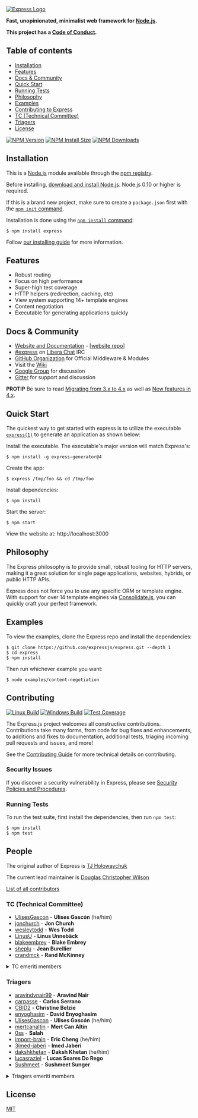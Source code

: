 [![Express Logo](https://i.cloudup.com/zfY6lL7eFa-3000x3000.png)](http://expressjs.com/)

**Fast, unopinionated, minimalist web framework for [Node.js](http://nodejs.org).**

**This project has a [Code of Conduct][].**

## Table of contents

- [Installation](#Installation)
- [Features](#Features)
- [Docs & Community](#docs--community)
- [Quick Start](#Quick-Start)
- [Running Tests](#Running-Tests)
- [Philosophy](#Philosophy)
- [Examples](#Examples)
- [Contributing to Express](#Contributing)
- [TC (Technical Committee)](#tc-technical-committee)
- [Triagers](#triagers)
- [License](#license)

[![NPM Version][npm-version-image]][npm-url]
[![NPM Install Size][npm-install-size-image]][npm-install-size-url]
[![NPM Downloads][npm-downloads-image]][npm-downloads-url]

## Installation

This is a [Node.js](https://nodejs.org/en/) module available through the
[npm registry](https://www.npmjs.com/).

Before installing, [download and install Node.js](https://nodejs.org/en/download/).
Node.js 0.10 or higher is required.

If this is a brand new project, make sure to create a `package.json` first with
the [`npm init` command](https://docs.npmjs.com/creating-a-package-json-file).

Installation is done using the
[`npm install` command](https://docs.npmjs.com/getting-started/installing-npm-packages-locally):

```console
$ npm install express
```

Follow [our installing guide](http://expressjs.com/en/starter/installing.html)
for more information.

## Features

- Robust routing
- Focus on high performance
- Super-high test coverage
- HTTP helpers (redirection, caching, etc)
- View system supporting 14+ template engines
- Content negotiation
- Executable for generating applications quickly

## Docs & Community

- [Website and Documentation](http://expressjs.com/) - [[website repo](https://github.com/expressjs/expressjs.com)]
- [#express](https://web.libera.chat/#express) on [Libera Chat](https://libera.chat) IRC
- [GitHub Organization](https://github.com/expressjs) for Official Middleware & Modules
- Visit the [Wiki](https://github.com/expressjs/express/wiki)
- [Google Group](https://groups.google.com/group/express-js) for discussion
- [Gitter](https://gitter.im/expressjs/express) for support and discussion

**PROTIP** Be sure to read [Migrating from 3.x to 4.x](https://github.com/expressjs/express/wiki/Migrating-from-3.x-to-4.x) as well as [New features in 4.x](https://github.com/expressjs/express/wiki/New-features-in-4.x).

## Quick Start

The quickest way to get started with express is to utilize the executable [`express(1)`](https://github.com/expressjs/generator) to generate an application as shown below:

Install the executable. The executable's major version will match Express's:

```console
$ npm install -g express-generator@4
```

Create the app:

```console
$ express /tmp/foo && cd /tmp/foo
```

Install dependencies:

```console
$ npm install
```

Start the server:

```console
$ npm start
```

View the website at: http://localhost:3000

## Philosophy

The Express philosophy is to provide small, robust tooling for HTTP servers, making
it a great solution for single page applications, websites, hybrids, or public
HTTP APIs.

Express does not force you to use any specific ORM or template engine. With support for over
14 template engines via [Consolidate.js](https://github.com/tj/consolidate.js),
you can quickly craft your perfect framework.

## Examples

To view the examples, clone the Express repo and install the dependencies:

```console
$ git clone https://github.com/expressjs/express.git --depth 1
$ cd express
$ npm install
```

Then run whichever example you want:

```console
$ node examples/content-negotiation
```

## Contributing

[![Linux Build][github-actions-ci-image]][github-actions-ci-url]
[![Windows Build][appveyor-image]][appveyor-url]
[![Test Coverage][coveralls-image]][coveralls-url]

The Express.js project welcomes all constructive contributions. Contributions take many forms,
from code for bug fixes and enhancements, to additions and fixes to documentation, additional
tests, triaging incoming pull requests and issues, and more!

See the [Contributing Guide](Contributing.md) for more technical details on contributing.

### Security Issues

If you discover a security vulnerability in Express, please see [Security Policies and Procedures](Security.md).

### Running Tests

To run the test suite, first install the dependencies, then run `npm test`:

```console
$ npm install
$ npm test
```

## People

The original author of Express is [TJ Holowaychuk](https://github.com/tj)

The current lead maintainer is [Douglas Christopher Wilson](https://github.com/dougwilson)

[List of all contributors](https://github.com/expressjs/express/graphs/contributors)

### TC (Technical Committee)

- [UlisesGascon](https://github.com/UlisesGascon) - **Ulises Gascón** (he/him)
- [jonchurch](https://github.com/jonchurch) - **Jon Church**
- [wesleytodd](https://github.com/wesleytodd) - **Wes Todd**
- [LinusU](https://github.com/LinusU) - **Linus Unnebäck**
- [blakeembrey](https://github.com/blakeembrey) - **Blake Embrey**
- [sheplu](https://github.com/sheplu) - **Jean Burellier**
- [crandmck](https://github.com/crandmck) - **Rand McKinney**

<details>
<summary>TC emeriti members</summary>

#### TC emeriti members

- [dougwilson](https://github.com/dougwilson) - **Douglas Wilson**
- [hacksparrow](https://github.com/hacksparrow) - **Hage Yaapa**
- [jonathanong](https://github.com/jonathanong) - **jongleberry**
- [niftylettuce](https://github.com/niftylettuce) - **niftylettuce**
- [troygoode](https://github.com/troygoode) - **Troy Goode**
</details>

### Triagers

- [aravindvnair99](https://github.com/aravindvnair99) - **Aravind Nair**
- [carpasse](https://github.com/carpasse) - **Carlos Serrano**
- [CBID2](https://github.com/CBID2) - **Christine Belzie**
- [enyoghasim](https://github.com/enyoghasim) - **David Enyoghasim**
- [UlisesGascon](https://github.com/UlisesGascon) - **Ulises Gascón** (he/him)
- [mertcanaltin](https://github.com/mertcanaltin) - **Mert Can Altin**
- [0ss](https://github.com/0ss) - **Salah**
- [import-brain](https://github.com/import-brain) - **Eric Cheng** (he/him)
- [3imed-jaberi](https://github.com/3imed-jaberi) - **Imed Jaberi**
- [dakshkhetan](https://github.com/dakshkhetan) - **Daksh Khetan** (he/him)
- [lucasraziel](https://github.com/lucasraziel) - **Lucas Soares Do Rego**
- [Sushmeet](https://github.com/Sushmeet) - **Sushmeet Sunger**

<details>
<summary>Triagers emeriti members</summary>

#### Emeritus Triagers

- [AuggieH](https://github.com/AuggieH) - **Auggie Hudak**
- [G-Rath](https://github.com/G-Rath) - **Gareth Jones**
- [MohammadXroid](https://github.com/MohammadXroid) - **Mohammad Ayashi**
- [NawafSwe](https://github.com/NawafSwe) - **Nawaf Alsharqi**
- [NotMoni](https://github.com/NotMoni) - **Moni**
- [VigneshMurugan](https://github.com/VigneshMurugan) - **Vignesh Murugan**
- [davidmashe](https://github.com/davidmashe) - **David Ashe**
- [digitaIfabric](https://github.com/digitaIfabric) - **David**
- [e-l-i-s-e](https://github.com/e-l-i-s-e) - **Elise Bonner**
- [fed135](https://github.com/fed135) - **Frederic Charette**
- [firmanJS](https://github.com/firmanJS) - **Firman Abdul Hakim**
- [getspooky](https://github.com/getspooky) - **Yasser Ameur**
- [ghinks](https://github.com/ghinks) - **Glenn**
- [ghousemohamed](https://github.com/ghousemohamed) - **Ghouse Mohamed**
- [gireeshpunathil](https://github.com/gireeshpunathil) - **Gireesh Punathil**
- [jake32321](https://github.com/jake32321) - **Jake Reed**
- [jonchurch](https://github.com/jonchurch) - **Jon Church**
- [lekanikotun](https://github.com/lekanikotun) - **Troy Goode**
- [marsonya](https://github.com/marsonya) - **Lekan Ikotun**
- [mastermatt](https://github.com/mastermatt) - **Matt R. Wilson**
- [maxakuru](https://github.com/maxakuru) - **Max Edell**
- [mlrawlings](https://github.com/mlrawlings) - **Michael Rawlings**
- [rodion-arr](https://github.com/rodion-arr) - **Rodion Abdurakhimov**
- [sheplu](https://github.com/sheplu) - **Jean Burellier**
- [tarunyadav1](https://github.com/tarunyadav1) - **Tarun yadav**
- [tunniclm](https://github.com/tunniclm) - **Mike Tunnicliffe**
</details>

## License

[MIT](LICENSE)

[appveyor-image]: https://badgen.net/appveyor/ci/dougwilson/express/master?label=windows
[appveyor-url]: https://ci.appveyor.com/project/dougwilson/express
[coveralls-image]: https://badgen.net/coveralls/c/github/expressjs/express/master
[coveralls-url]: https://coveralls.io/r/expressjs/express?branch=master
[github-actions-ci-image]: https://badgen.net/github/checks/expressjs/express/master?label=linux
[github-actions-ci-url]: https://github.com/expressjs/express/actions/workflows/ci.yml
[npm-downloads-image]: https://badgen.net/npm/dm/express
[npm-downloads-url]: https://npmcharts.com/compare/express?minimal=true
[npm-install-size-image]: https://badgen.net/packagephobia/install/express
[npm-install-size-url]: https://packagephobia.com/result?p=express
[npm-url]: https://npmjs.org/package/express
[npm-version-image]: https://badgen.net/npm/v/express
[Code of Conduct]: https://github.com/expressjs/express/blob/master/Code-Of-Conduct.md
